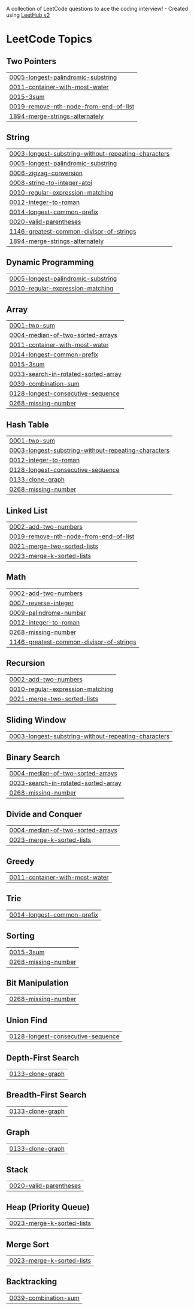 A collection of LeetCode questions to ace the coding interview! - Created using [LeetHub v2](https://github.com/arunbhardwaj/LeetHub-2.0)
<!---LeetCode Topics Start-->
# LeetCode Topics
## Two Pointers
|  |
| ------- |
| [0005-longest-palindromic-substring](https://github.com/Perumal215/leetcodeproblems/tree/master/0005-longest-palindromic-substring) |
| [0011-container-with-most-water](https://github.com/Perumal215/leetcodeproblems/tree/master/0011-container-with-most-water) |
| [0015-3sum](https://github.com/Perumal215/leetcodeproblems/tree/master/0015-3sum) |
| [0019-remove-nth-node-from-end-of-list](https://github.com/Perumal215/leetcodeproblems/tree/master/0019-remove-nth-node-from-end-of-list) |
| [1894-merge-strings-alternately](https://github.com/Perumal215/leetcodeproblems/tree/master/1894-merge-strings-alternately) |
## String
|  |
| ------- |
| [0003-longest-substring-without-repeating-characters](https://github.com/Perumal215/leetcodeproblems/tree/master/0003-longest-substring-without-repeating-characters) |
| [0005-longest-palindromic-substring](https://github.com/Perumal215/leetcodeproblems/tree/master/0005-longest-palindromic-substring) |
| [0006-zigzag-conversion](https://github.com/Perumal215/leetcodeproblems/tree/master/0006-zigzag-conversion) |
| [0008-string-to-integer-atoi](https://github.com/Perumal215/leetcodeproblems/tree/master/0008-string-to-integer-atoi) |
| [0010-regular-expression-matching](https://github.com/Perumal215/leetcodeproblems/tree/master/0010-regular-expression-matching) |
| [0012-integer-to-roman](https://github.com/Perumal215/leetcodeproblems/tree/master/0012-integer-to-roman) |
| [0014-longest-common-prefix](https://github.com/Perumal215/leetcodeproblems/tree/master/0014-longest-common-prefix) |
| [0020-valid-parentheses](https://github.com/Perumal215/leetcodeproblems/tree/master/0020-valid-parentheses) |
| [1146-greatest-common-divisor-of-strings](https://github.com/Perumal215/leetcodeproblems/tree/master/1146-greatest-common-divisor-of-strings) |
| [1894-merge-strings-alternately](https://github.com/Perumal215/leetcodeproblems/tree/master/1894-merge-strings-alternately) |
## Dynamic Programming
|  |
| ------- |
| [0005-longest-palindromic-substring](https://github.com/Perumal215/leetcodeproblems/tree/master/0005-longest-palindromic-substring) |
| [0010-regular-expression-matching](https://github.com/Perumal215/leetcodeproblems/tree/master/0010-regular-expression-matching) |
## Array
|  |
| ------- |
| [0001-two-sum](https://github.com/Perumal215/leetcodeproblems/tree/master/0001-two-sum) |
| [0004-median-of-two-sorted-arrays](https://github.com/Perumal215/leetcodeproblems/tree/master/0004-median-of-two-sorted-arrays) |
| [0011-container-with-most-water](https://github.com/Perumal215/leetcodeproblems/tree/master/0011-container-with-most-water) |
| [0014-longest-common-prefix](https://github.com/Perumal215/leetcodeproblems/tree/master/0014-longest-common-prefix) |
| [0015-3sum](https://github.com/Perumal215/leetcodeproblems/tree/master/0015-3sum) |
| [0033-search-in-rotated-sorted-array](https://github.com/Perumal215/leetcodeproblems/tree/master/0033-search-in-rotated-sorted-array) |
| [0039-combination-sum](https://github.com/Perumal215/leetcodeproblems/tree/master/0039-combination-sum) |
| [0128-longest-consecutive-sequence](https://github.com/Perumal215/leetcodeproblems/tree/master/0128-longest-consecutive-sequence) |
| [0268-missing-number](https://github.com/Perumal215/leetcodeproblems/tree/master/0268-missing-number) |
## Hash Table
|  |
| ------- |
| [0001-two-sum](https://github.com/Perumal215/leetcodeproblems/tree/master/0001-two-sum) |
| [0003-longest-substring-without-repeating-characters](https://github.com/Perumal215/leetcodeproblems/tree/master/0003-longest-substring-without-repeating-characters) |
| [0012-integer-to-roman](https://github.com/Perumal215/leetcodeproblems/tree/master/0012-integer-to-roman) |
| [0128-longest-consecutive-sequence](https://github.com/Perumal215/leetcodeproblems/tree/master/0128-longest-consecutive-sequence) |
| [0133-clone-graph](https://github.com/Perumal215/leetcodeproblems/tree/master/0133-clone-graph) |
| [0268-missing-number](https://github.com/Perumal215/leetcodeproblems/tree/master/0268-missing-number) |
## Linked List
|  |
| ------- |
| [0002-add-two-numbers](https://github.com/Perumal215/leetcodeproblems/tree/master/0002-add-two-numbers) |
| [0019-remove-nth-node-from-end-of-list](https://github.com/Perumal215/leetcodeproblems/tree/master/0019-remove-nth-node-from-end-of-list) |
| [0021-merge-two-sorted-lists](https://github.com/Perumal215/leetcodeproblems/tree/master/0021-merge-two-sorted-lists) |
| [0023-merge-k-sorted-lists](https://github.com/Perumal215/leetcodeproblems/tree/master/0023-merge-k-sorted-lists) |
## Math
|  |
| ------- |
| [0002-add-two-numbers](https://github.com/Perumal215/leetcodeproblems/tree/master/0002-add-two-numbers) |
| [0007-reverse-integer](https://github.com/Perumal215/leetcodeproblems/tree/master/0007-reverse-integer) |
| [0009-palindrome-number](https://github.com/Perumal215/leetcodeproblems/tree/master/0009-palindrome-number) |
| [0012-integer-to-roman](https://github.com/Perumal215/leetcodeproblems/tree/master/0012-integer-to-roman) |
| [0268-missing-number](https://github.com/Perumal215/leetcodeproblems/tree/master/0268-missing-number) |
| [1146-greatest-common-divisor-of-strings](https://github.com/Perumal215/leetcodeproblems/tree/master/1146-greatest-common-divisor-of-strings) |
## Recursion
|  |
| ------- |
| [0002-add-two-numbers](https://github.com/Perumal215/leetcodeproblems/tree/master/0002-add-two-numbers) |
| [0010-regular-expression-matching](https://github.com/Perumal215/leetcodeproblems/tree/master/0010-regular-expression-matching) |
| [0021-merge-two-sorted-lists](https://github.com/Perumal215/leetcodeproblems/tree/master/0021-merge-two-sorted-lists) |
## Sliding Window
|  |
| ------- |
| [0003-longest-substring-without-repeating-characters](https://github.com/Perumal215/leetcodeproblems/tree/master/0003-longest-substring-without-repeating-characters) |
## Binary Search
|  |
| ------- |
| [0004-median-of-two-sorted-arrays](https://github.com/Perumal215/leetcodeproblems/tree/master/0004-median-of-two-sorted-arrays) |
| [0033-search-in-rotated-sorted-array](https://github.com/Perumal215/leetcodeproblems/tree/master/0033-search-in-rotated-sorted-array) |
| [0268-missing-number](https://github.com/Perumal215/leetcodeproblems/tree/master/0268-missing-number) |
## Divide and Conquer
|  |
| ------- |
| [0004-median-of-two-sorted-arrays](https://github.com/Perumal215/leetcodeproblems/tree/master/0004-median-of-two-sorted-arrays) |
| [0023-merge-k-sorted-lists](https://github.com/Perumal215/leetcodeproblems/tree/master/0023-merge-k-sorted-lists) |
## Greedy
|  |
| ------- |
| [0011-container-with-most-water](https://github.com/Perumal215/leetcodeproblems/tree/master/0011-container-with-most-water) |
## Trie
|  |
| ------- |
| [0014-longest-common-prefix](https://github.com/Perumal215/leetcodeproblems/tree/master/0014-longest-common-prefix) |
## Sorting
|  |
| ------- |
| [0015-3sum](https://github.com/Perumal215/leetcodeproblems/tree/master/0015-3sum) |
| [0268-missing-number](https://github.com/Perumal215/leetcodeproblems/tree/master/0268-missing-number) |
## Bit Manipulation
|  |
| ------- |
| [0268-missing-number](https://github.com/Perumal215/leetcodeproblems/tree/master/0268-missing-number) |
## Union Find
|  |
| ------- |
| [0128-longest-consecutive-sequence](https://github.com/Perumal215/leetcodeproblems/tree/master/0128-longest-consecutive-sequence) |
## Depth-First Search
|  |
| ------- |
| [0133-clone-graph](https://github.com/Perumal215/leetcodeproblems/tree/master/0133-clone-graph) |
## Breadth-First Search
|  |
| ------- |
| [0133-clone-graph](https://github.com/Perumal215/leetcodeproblems/tree/master/0133-clone-graph) |
## Graph
|  |
| ------- |
| [0133-clone-graph](https://github.com/Perumal215/leetcodeproblems/tree/master/0133-clone-graph) |
## Stack
|  |
| ------- |
| [0020-valid-parentheses](https://github.com/Perumal215/leetcodeproblems/tree/master/0020-valid-parentheses) |
## Heap (Priority Queue)
|  |
| ------- |
| [0023-merge-k-sorted-lists](https://github.com/Perumal215/leetcodeproblems/tree/master/0023-merge-k-sorted-lists) |
## Merge Sort
|  |
| ------- |
| [0023-merge-k-sorted-lists](https://github.com/Perumal215/leetcodeproblems/tree/master/0023-merge-k-sorted-lists) |
## Backtracking
|  |
| ------- |
| [0039-combination-sum](https://github.com/Perumal215/leetcodeproblems/tree/master/0039-combination-sum) |
<!---LeetCode Topics End-->